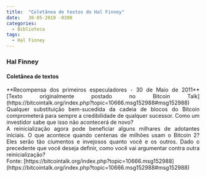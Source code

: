 ```yaml
---
title:  "Coletânea de textos do Hal Finney"
date:   30-05-2010 -0300
categories:
  - Biblioteca
tags:
  - Hal Finney
---
```



### Hal Finney


#### Coletânea de textos  


<div class="" data-block="true" data-editor="2hrtn" data-offset-key="31ubd-0-0">

<div class="_1mf _1mj" style="text-align: justify;" data-offset-key="31ubd-0-0">**Recompensa dos primeiros especuladores - 30 de Maio de 2011** [Texto originalmente postado no Bitcoin Talk](https://bitcointalk.org/index.php?topic=10666.msg152988#msg152988) Qualquer substituição bem-sucedida da cadeia de blocos do Bitcoin comprometerá para sempre a credibilidade de qualquer sucessor. Como um investidor sabe que isso não acontecerá de novo?</div>

</div>

<div class="" data-block="true" data-editor="2hrtn" data-offset-key="9g76f-0-0">

<div class="_1mf _1mj" style="text-align: justify;" data-offset-key="9g76f-0-0"><span data-offset-key="9g76f-0-0">A reinicialização agora pode beneficiar alguns milhares de adotantes iniciais. O que acontece quando centenas de milhões usam o Bitcoin 2? Eles serão tão ciumentos e invejosos quanto você e os outros. Dado o precedente que você deseja definir, como você vai argumentar contra outra reinicialização?</span></div>

</div>

<div class="" data-block="true" data-editor="2hrtn" data-offset-key="7ce7j-0-0">

<div class="_1mf _1mj" data-offset-key="7ce7j-0-0"><span data-offset-key="7ce7j-0-0"></span></div>

</div>

<div class="" data-block="true" data-editor="2hrtn" data-offset-key="3i74q-0-0">

<div class="_1mf _1mj" data-offset-key="3i74q-0-0">Fonte: [https://bitcointalk.org/index.php?topic=10666.msg152988](https://bitcointalk.org/index.php?topic=10666.msg152988#msg152988)</div>

</div>
